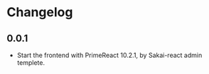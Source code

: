 # Changelog

## 0.0.1

-   Start the frontend with PrimeReact 10.2.1, by Sakai-react admin templete.

